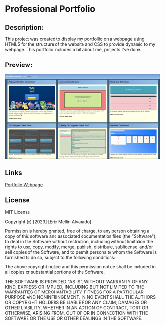 # Professional Portfolio

## Description:
This project was created to display my portfollio on a webpage using HTML5 for the structure of the website and CSS to provide dynamic to my webpage. This portfolio includes a bit about me, projects I've done.
## Preview:
![alt text](assets/portfolio_webpage.png "Portfolio Webpage")
## Links
[Portfolio Webpage](https://vsanomons1.github.io/Professional_Portfolio/)
## License
MIT License

Copyright (c) [2023] [Eric Mellin Alvarado]

Permission is hereby granted, free of charge, to any person obtaining a copy
of this software and associated documentation files (the "Software"), to deal
in the Software without restriction, including without limitation the rights
to use, copy, modify, merge, publish, distribute, sublicense, and/or sell
copies of the Software, and to permit persons to whom the Software is
furnished to do so, subject to the following conditions:

The above copyright notice and this permission notice shall be included in all
copies or substantial portions of the Software.

THE SOFTWARE IS PROVIDED "AS IS", WITHOUT WARRANTY OF ANY KIND, EXPRESS OR
IMPLIED, INCLUDING BUT NOT LIMITED TO THE WARRANTIES OF MERCHANTABILITY,
FITNESS FOR A PARTICULAR PURPOSE AND NONINFRINGEMENT. IN NO EVENT SHALL THE
AUTHORS OR COPYRIGHT HOLDERS BE LIABLE FOR ANY CLAIM, DAMAGES OR OTHER
LIABILITY, WHETHER IN AN ACTION OF CONTRACT, TORT OR OTHERWISE, ARISING FROM,
OUT OF OR IN CONNECTION WITH THE SOFTWARE OR THE USE OR OTHER DEALINGS IN THE
SOFTWARE.